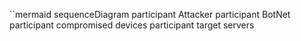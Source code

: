 ``mermaid
sequenceDiagram
participant Attacker
participant BotNet
participant compromised devices
participant target servers
